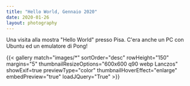 ```yaml
---
title: "Hello World, Gennaio 2020"
date: 2020-01-26
layout: photography
---
```


Una visita alla mostra "Hello World" presso Pisa. C'era anche un PC con Ubuntu ed un emulatore di Pong!

{{< gallery match="images/*" sortOrder="desc" rowHeight="150" margins="5" thumbnailResizeOptions="600x600 q90 webp Lanczos" showExif=true previewType="color" thumbnailHoverEffect="enlarge" embedPreview="true" loadJQuery="True" >}}

